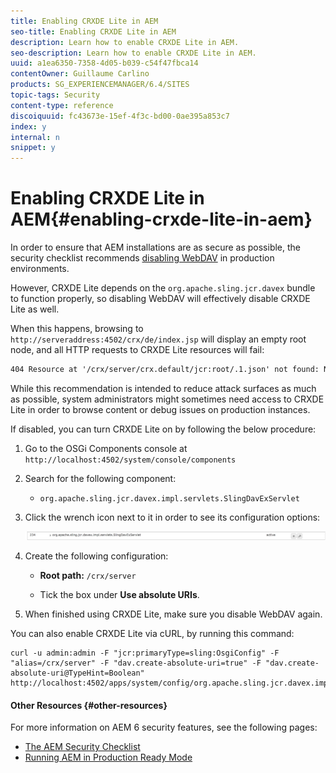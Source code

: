 ```yaml
---
title: Enabling CRXDE Lite in AEM
seo-title: Enabling CRXDE Lite in AEM
description: Learn how to enable CRXDE Lite in AEM.
seo-description: Learn how to enable CRXDE Lite in AEM.
uuid: a1ea6350-7358-4d05-b039-c54f47fbca14
contentOwner: Guillaume Carlino
products: SG_EXPERIENCEMANAGER/6.4/SITES
topic-tags: Security
content-type: reference
discoiquuid: fc43673e-15ef-4f3c-bd00-0ae395a853c7
index: y
internal: n
snippet: y
---
```


# Enabling CRXDE Lite in AEM{#enabling-crxde-lite-in-aem}

In order to ensure that AEM installations are as secure as possible, the security checklist recommends [disabling WebDAV](../../../sites/administering/using/security-checklist.md#main-pars-par8-bqqser-refd) in production environments.

However, CRXDE Lite depends on the `org.apache.sling.jcr.davex` bundle to function properly, so disabling WebDAV will effectively disable CRXDE Lite as well.

When this happens, browsing to `http://serveraddress:4502/crx/de/index.jsp` will display an empty root node, and all HTTP requests to CRXDE Lite resources will fail:

```xml
404 Resource at '/crx/server/crx.default/jcr:root/.1.json' not found: No resource found
```

While this recommendation is intended to reduce attack surfaces as much as possible, system administrators might sometimes need access to CRXDE Lite in order to browse content or debug issues on production instances.

If disabled, you can turn CRXDE Lite on by following the below procedure:

1. Go to the OSGi Components console at `http://localhost:4502/system/console/components`
1. Search for the following component:

    * `org.apache.sling.jcr.davex.impl.servlets.SlingDavExServlet`

1. Click the wrench icon next to it in order to see its configuration options:

   ![](assets/chlimage_1-93.png)

1. Create the following configuration:

    * **Root path:** `/crx/server`
    
    * Tick the box under **Use absolute URIs**.

1. When finished using CRXDE Lite, make sure you disable WebDAV again.

You can also enable CRXDE Lite via cURL, by running this command:

```shell
curl -u admin:admin -F "jcr:primaryType=sling:OsgiConfig" -F "alias=/crx/server" -F "dav.create-absolute-uri=true" -F "dav.create-absolute-uri@TypeHint=Boolean" http://localhost:4502/apps/system/config/org.apache.sling.jcr.davex.impl.servlets.SlingDavExServlet
```

#### Other Resources {#other-resources}

For more information on AEM 6 security features, see the following pages:

* [The AEM Security Checklist](../../../sites/administering/using/security-checklist.md)
* [Running AEM in Production Ready Mode](../../../sites/administering/using/production-ready.md)

